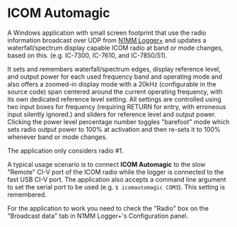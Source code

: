 # ICOM Automagic
A Windows application with small screen footprint that use the radio information broadcast over UDP from [N1MM Logger+](www.n1mm.com) and updates a waterfall/spectrum display capable ICOM radio at band or mode changes, based on this. (e.g. IC-7300, IC-7610, and IC-7850/51). 

It sets and remembers waterfall/spectrum edges, display reference level, and output power for each used frequency band and operating mode and also offers a zoomed-in display mode with a 20kHz (configurable in the source code) span centered around the current operating frequency, with its own dedicated reference level setting. All settings are controlled using two input boxes for frequency (requiring RETURN for entry, with erroneous input silently ignored.) and sliders for reference level and output power. Clicking the power level percentage number toggles "barefoot" mode which sets radio output power to 100% at activation and then re-sets it to 100% whenever band or mode changes.

The application only considers radio #1. 

A typical usage scenario is to connect **ICOM Automagic** to the slow "Remote" CI-V port of the ICOM radio while the logger is connected to the fast USB CI-V port. The application also accepts a command line argument to set the serial port to be used (e.g. `$ icomautomagic COM3`\). This setting is remembered. 

For the application to work you need to check the "Radio" box on the "Broadcast data" tab in N1MM Logger+'s Configuration panel. 
